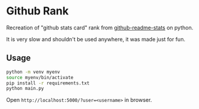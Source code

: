 # Github Rank

Recreation of "github stats card" rank from
[github-readme-stats](https://github.com/anuraghazra/github-readme-stats/tree/master?tab=readme-ov-file#github-stats-card)
on python.

It is very slow and shouldn't be used anywhere, it was made just for fun.

## Usage

```bash
python -m venv myenv
source myenv/bin/activate
pip install -r requirements.txt
python main.py
```

Open `http://localhost:5000/?user=<username>` in browser.
